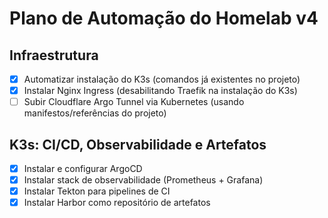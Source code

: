 # Plano de Automação do Homelab v4

## Infraestrutura

- [x] Automatizar instalação do K3s (comandos já existentes no projeto)
- [x] Instalar Nginx Ingress (desabilitando Traefik na instalação do K3s)
- [ ] Subir Cloudflare Argo Tunnel via Kubernetes (usando manifestos/referências do projeto)

## K3s: CI/CD, Observabilidade e Artefatos

- [x] Instalar e configurar ArgoCD
- [x] Instalar stack de observabilidade (Prometheus + Grafana)
- [x] Instalar Tekton para pipelines de CI
- [x] Instalar Harbor como repositório de artefatos
